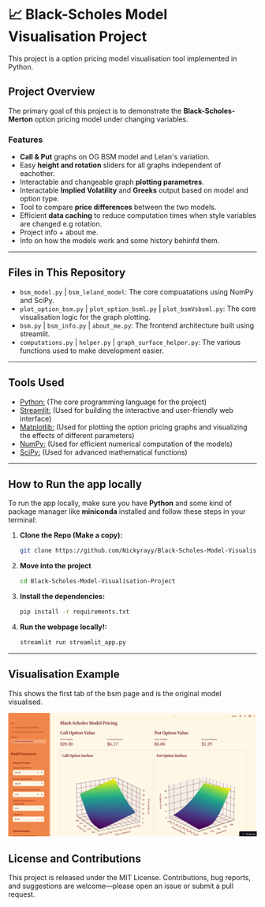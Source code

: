 # 📈 Black-Scholes Model Visualisation Project

This project is a option pricing model visualisation tool implemented in Python.

## Project Overview

The primary goal of this project is to demonstrate the **Black-Scholes-Merton** option pricing model under changing variables.

### Features
* **Call & Put** graphs on OG BSM model and Lelan's variation.
* Easy **height and rotation** sliders for all graphs independent of eachother.
* Interactable and changeable graph **plotting parametres**.
* Interactable **Implied Volatility** and **Greeks** output based on model and option type.
* Tool to compare **price differences** between the two models.
* Efficient **data caching** to reduce computation times when style variables are changed e.g rotation.
* Project info + about me.
* Info on how the models work and some history behinfd them.

---

## Files in This Repository

* `bsm_model.py` | `bsm_leland_model`: The core compuatations using NumPy and SciPy.
* `plot_option_bsm.py` | `plot_option_bsml.py` | `plot_bsmVsbsml.py`: The core visualisation logic for the graph plotting.
* `bsm.py` | `bsm_info.py` | `about_me.py`: The frontend architecture built using streamlit.
* `computations.py` | `helper.py` | `graph_surface_helper.py`: The various functions used to make development easier.

---

## Tools Used

* [Python:](https://www.python.org/) (The core programming language for the project)
* [Streamlit:](https://streamlit.io/) (Used for building the interactive and user-friendly web interface)
* [Matplotlib:](https://matplotlib.org/) (Used for plotting the option pricing graphs and visualizing the effects of different parameters)
* [NumPy:](https://numpy.org/) (Used for efficient numerical computation of the models)
* [SciPy:](https://scipy.org/) (Used for advanced mathematical functions)

---

## How to Run the app locally

To run the app locally, make sure you have **Python** and some kind of package manager like **miniconda** installed and follow these steps in your terminal:

1.  **Clone the Repo (Make a copy):**
    ```bash
    git clone https://github.com/Nickyrayy/Black-Scholes-Model-Visualisation-Project.git
    ```

2.  **Move into the project**
    ```bash
    cd Black-Scholes-Model-Visualisation-Project
    ```

3.  **Install the dependencies:**
    ```bash
    pip install -r requirements.txt
    ```

4.  **Run the webpage locally!:**
    ```bash
    streamlit run streamlit_app.py
    ```
---

## Visualisation Example

This shows the first tab of the bsm page and is the original model visualised.

![BSM Model Call/Put Graphs](assets/BSM_showcase.png)

## License and Contributions

This project is released under the MIT License. Contributions, bug reports, and suggestions are welcome—please open an issue or submit a pull request.

